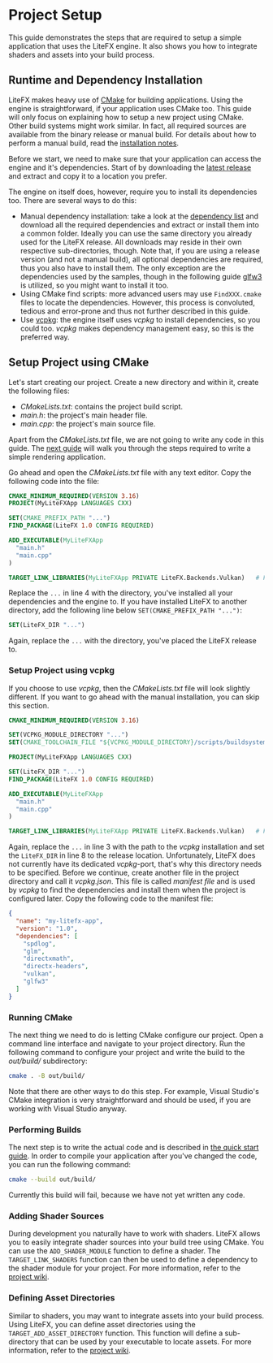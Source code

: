 # Project Setup

This guide demonstrates the steps that are required to setup a simple application that uses the LiteFX engine. It also shows you how to integrate shaders and assets into your build process.

## Runtime and Dependency Installation

LiteFX makes heavy use of [CMake](https://cmake.org/) for building applications. Using the engine is straightforward, if your application uses CMake too. This guide will only focus on explaining how to setup a new project using CMake. Other build systems might work similar. In fact, all required sources are available from the binary release or manual build. For details about how to perform a manual build, read the [installation notes](index.html#autotoc_md14).

Before we start, we need to make sure that your application can access the engine and it's dependencies. Start of by downloading the [latest release](https://github.com/crud89/LiteFX/releases) and extract and copy it to a location you prefer. 

The engine on itself does, however, require you to install its dependencies too. There are several ways to do this:

- Manual dependency installation: take a look at the [dependency list](index.html#autotoc_md22) and download all the required dependencies and extract or install them into a common folder. Ideally you can use the same directory you already used for the LiteFX release. All downloads may reside in their own respective sub-directories, though. Note that, if you are using a release version (and not a manual build), all optional dependencies are required, thus you also have to install them. The only exception are the dependencies used by the samples, though in the following guide [glfw3](https://www.glfw.org/) is utilized, so you might want to install it too.
- Using CMake find scripts: more advanced users may use `FindXXX.cmake` files to locate the dependencies. However, this process is convoluted, tedious and error-prone and thus not further described in this guide.
- Use [vcpkg](https://github.com/microsoft/vcpkg): the engine itself uses *vcpkg* to install dependencies, so you could too. *vcpkg* makes dependency management easy, so this is the preferred way.

## Setup Project using CMake

Let's start creating our project. Create a new directory and within it, create the following files:

- *CMakeLists.txt*: contains the project build script.
- *main.h*: the project's main header file.
- *main.cpp*: the project's main source file.

Apart from the *CMakeLists.txt* file, we are not going to write any code in this guide. The [next guide](md_docs_tutorials_quick_start.html) will walk you through the steps required to write a simple rendering application.

Go ahead and open the *CMakeLists.txt* file with any text editor. Copy the following code into the file:

```cmake
CMAKE_MINIMUM_REQUIRED(VERSION 3.16)
PROJECT(MyLiteFXApp LANGUAGES CXX)

SET(CMAKE_PREFIX_PATH "...")
FIND_PACKAGE(LiteFX 1.0 CONFIG REQUIRED)

ADD_EXECUTABLE(MyLiteFXApp
  "main.h"
  "main.cpp"
)

TARGET_LINK_LIBRARIES(MyLiteFXApp PRIVATE LiteFX.Backends.Vulkan)   # For DirectX 12 use: LiteFX.Backends.DirectX12
```

Replace the `...` in line 4 with the directory, you've installed all your dependencies and the engine to. If you have installed LiteFX to another directory, add the following line below `SET(CMAKE_PREFIX_PATH "...")`:

```cmake
SET(LiteFX_DIR "...")
```

Again, replace the `...` with the directory, you've placed the LiteFX release to.

### Setup Project using vcpkg

If you choose to use *vcpkg*, then the *CMakeLists.txt* file will look slightly different. If you want to go ahead with the manual installation, you can skip this section.

```cmake
CMAKE_MINIMUM_REQUIRED(VERSION 3.16)

SET(VCPKG_MODULE_DIRECTORY "...")
SET(CMAKE_TOOLCHAIN_FILE "${VCPKG_MODULE_DIRECTORY}/scripts/buildsystems/vcpkg.cmake")

PROJECT(MyLiteFXApp LANGUAGES CXX)

SET(LiteFX_DIR "...")
FIND_PACKAGE(LiteFX 1.0 CONFIG REQUIRED)

ADD_EXECUTABLE(MyLiteFXApp
  "main.h"
  "main.cpp"
)

TARGET_LINK_LIBRARIES(MyLiteFXApp PRIVATE LiteFX.Backends.Vulkan)   # For DirectX 12 use: LiteFX.Backends.DirectX12
```

Again, replace the `...` in line 3 with the path to the *vcpkg* installation and set the `LiteFX_DIR` in line 8 to the release location. Unfortunately, LiteFX does not currently have its dedicated *vcpkg*-port, that's why this directory needs to be specified. Before we continue, create another file in the project directory and call it *vcpkg.json*. This file is called *manifest file* and is used by *vcpkg* to find the dependencies and install them when the project is configured later. Copy the following code to the manifest file:

```json
{
  "name": "my-litefx-app",
  "version": "1.0",
  "dependencies": [
    "spdlog",
    "glm",
    "directxmath",
    "directx-headers",
    "vulkan",
    "glfw3"
  ]
}
```

### Running CMake

The next thing we need to do is letting CMake configure our project. Open a command line interface and navigate to your project directory. Run the following command to configure your project and write the build to the *out/build/* subdirectory:

```sh
cmake . -B out/build/
```

Note that there are other ways to do this step. For example, Visual Studio's CMake integration is very straightforward and should be used, if you are working with Visual Studio anyway.

### Performing Builds

The next step is to write the actual code and is described in [the quick start guide](md_docs_tutorials_quick_start.html). In order to compile your application after you've changed the code, you can run the following command:

```sh
cmake --build out/build/
```

Currently this build will fail, because we have not yet written any code.

### Adding Shader Sources

During development you naturally have to work with shaders. LiteFX allows you to easily integrate shader sources into your build tree using CMake. You can use the `ADD_SHADER_MODULE` function to define a shader. The `TARGET_LINK_SHADERS` function can then be used to define a dependency to the shader module for your project. For more information, refer to the [project wiki](https://github.com/crud89/LiteFX/wiki/Shader-Module-Targets).

### Defining Asset Directories

Similar to shaders, you may want to integrate assets into your build process. Using LiteFX, you can define asset directories using the `TARGET_ADD_ASSET_DIRECTORY` function. This function will define a sub-directory that can be used by your executable to locate assets. For more information, refer to the [project wiki](https://github.com/crud89/LiteFX/wiki/Asset-Directories).